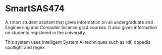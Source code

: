 # SmartSAS474

A smart student assitant that gives information on all undergraduate and Engineering and Computer Science grad courses.
It also gives information on students registered in the university.

This system uses Intelligent System AI techniques such as rdf, dbpedia spotlight and regex.
